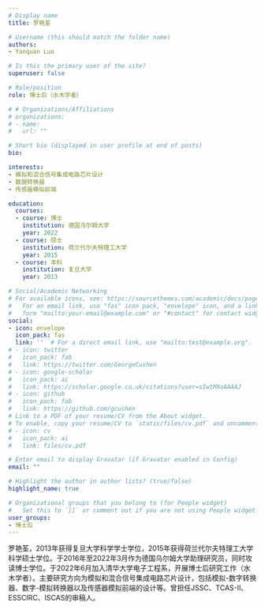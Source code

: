 ```yaml
---
# Display name
title: 罗艳荃

# Username (this should match the folder name)
authors:
- Yanquan Luo

# Is this the primary user of the site?
superuser: false

# Role/position
role: 博士后（水木学者）

# # Organizations/Affiliations
# organizations:
# - name: 
#   url: ""

# Short bio (displayed in user profile at end of posts)
bio: 

interests:
- 模拟和混合信号集成电路芯片设计
- 数据转换器
- 传感器模拟前端

education:
  courses:
  - course: 博士
    institution: 德国乌尔姆大学
    year: 2022
  - course: 硕士
    institution: 荷兰代尔夫特理工大学
    year: 2015   
  - course: 本科
    institution: 复旦大学
    year: 2013

# Social/Academic Networking
# For available icons, see: https://sourcethemes.com/academic/docs/page-builder/#icons
#   For an email link, use "fas" icon pack, "envelope" icon, and a link in the
#   form "mailto:your-email@example.com" or "#contact" for contact widget.
social:
- icon: envelope
  icon_pack: fas
  link: ''  # For a direct email link, use "mailto:test@example.org".
# - icon: twitter
#   icon_pack: fab
#   link: https://twitter.com/GeorgeCushen
# - icon: google-scholar
#   icon_pack: ai
#   link: https://scholar.google.co.uk/citations?user=sIwtMXoAAAAJ
# - icon: github
#   icon_pack: fab
#   link: https://github.com/gcushen
# Link to a PDF of your resume/CV from the About widget.
# To enable, copy your resume/CV to `static/files/cv.pdf` and uncomment the lines below.
# - icon: cv
#   icon_pack: ai
#   link: files/cv.pdf

# Enter email to display Gravatar (if Gravatar enabled in Config)
email: ""

# Highlight the author in author lists? (true/false)
highlight_name: true

# Organizational groups that you belong to (for People widget)
#   Set this to `[]` or comment out if you are not using People widget.
user_groups:
- 博士后
---
```


罗艳荃，2013年获得复旦大学科学学士学位，2015年获得荷兰代尔夫特理工大学科学硕士学位。于2016年至2022年3月作为德国乌尔姆大学助理研究员，同时攻读博士学位。于2022年6月加入清华大学电子工程系，开展博士后研究工作（水木学者）。主要研究方向为模拟和混合信号集成电路芯片设计，包括模拟-数字转换器、数字-模拟转换器以及传感器模拟前端的设计等。曾担任JSSC、TCAS-II、ESSCIRC、ISCAS的审稿人。